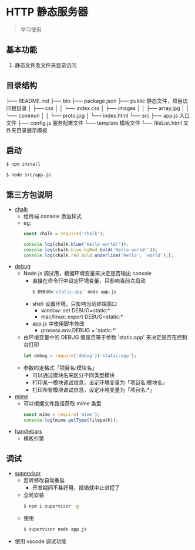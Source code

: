 # HTTP 静态服务器

> 学习使用

## 基本功能

1. 静态文件及文件夹目录访问

## 目录结构

├── README.md
├── bin
├── package.json
├── public 静态文件，项目访问根目录
│   ├── css
│   │   └── index.css
│   ├── images
│   │   ├── array.jpg
│   │   └── common
│   │       └── proto.jpg
│   └── index.html
└── src
    ├── app.js 入口文件
    ├── config.js 服务配置文件
    └── template 模板文件
        └── fileList.html 文件夹目录展示模板

## 启动

```bash
$ npm install

$ node src/app.js
```

## 第三方包说明

- [chalk](https://github.com/chalk/chalk) 
    - 给终端 console 添加样式
    - eg:
        ```javascript
        const chalk = require('chalk');

        console.log(chalk.blue('Hello world!'));
        console.log(chalk.blue.bgRed.bold('Hello world!'));
        console.log(chalk.red.bold.underline('Hello', 'world'););
        ```
- [debug](https://github.com/visionmedia/debug)
    - Node.js 调试用，根据环境变量来决定是否输出 console
        - 直接在命令行中设定环境变量，只影响当前次启动
            ```bash
            $ DEBUG='static:app' node app.js
            ```
        - shell 设置环境，只影响当前终端窗口
            - window: set DEBUG=static:*
            - mac/linux: export DEBUG=static:* 
        - app.js 中使用脚本修改
            - process.env.DEBUG = 'static:*'
    - 由环境变量中的 DEBUG 值是否等于参数 'static:app' 来决定是否在控制台打印
        ```javascript
        let debug = require('debug')('static:app');
        ```
    - 参数约定格式「项目名:模块名」
        - 可以通过模块名来区分不同类型模块
        - 打印某一模块调试信息，设定环境变量为「项目名:模块名」
        - 打印所有模块调试信息，设定环境变量为「项目名:*」
- [mime](https://github.com/broofa/node-mime)
    - 可以根据文件路径获取 mime 类型
        ```javascript
        const mime = require('mime');
        console.log(mime.getType(filepath));
        ```
- [handlebars](http://handlebarsjs.com/)
    - 模板引擎

## 调试

- [supervisor](https://github.com/petruisfan/node-supervisor)
    - 监听修改自动重启
        - 开发期间不甚好用，报错就中止进程了
    - 全局安装
        ```bash
        $ npm i supervisor -g
        ```
    - 使用
        ```bash
        $ supervisor node app.js
        ```
- 使用 vscode 调试功能